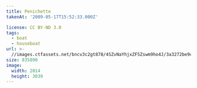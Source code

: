 ```yaml
---
title: Penichette
takenAt: '2009-05-17T15:52:33.000Z'

license: CC BY-ND 3.0
tags:
  - boat
  - houseboat
url: >-
  //images.ctfassets.net/bncv3c2gt878/4SZvNaYhjxZF5Zswm9ho4J/3a3272be9c2951d195d181f8af7c9cc6/penichette_4356043841_o
size: 835890
image:
  width: 2014
  height: 3039
---
```

